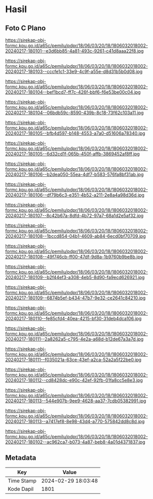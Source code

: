 # Hasil

## Foto C Plano

https://sirekap-obj-formc.kpu.go.id/a65c/pemilu/pdpr/18/06/03/20/18/1806032018002-20240217-180101--e3d6bb85-4a81-493c-9261-c41d8aaa22f8.jpg

https://sirekap-obj-formc.kpu.go.id/a65c/pemilu/pdpr/18/06/03/20/18/1806032018002-20240217-180103--cccfe1c1-33e9-4c9f-a55e-d8d31b5b0d08.jpg

https://sirekap-obj-formc.kpu.go.id/a65c/pemilu/pdpr/18/06/03/20/18/1806032018002-20240217-180104--bef1bcd7-ff7c-426f-bbf6-f6e53be00c04.jpg

https://sirekap-obj-formc.kpu.go.id/a65c/pemilu/pdpr/18/06/03/20/18/1806032018002-20240217-180104--06bdb59c-8590-439b-8c18-73f62c103a11.jpg

https://sirekap-obj-formc.kpu.go.id/a65c/pemilu/pdpr/18/06/03/20/18/1806032018002-20240217-180105--bfb4d597-b148-4553-a7a0-d51606a78340.jpg

https://sirekap-obj-formc.kpu.go.id/a65c/pemilu/pdpr/18/06/03/20/18/1806032018002-20240217-180105--6d32cd1f-065b-450f-affb-3869452af8ff.jpg

https://sirekap-obj-formc.kpu.go.id/a65c/pemilu/pdpr/18/06/03/20/18/1806032018002-20240217-180106--b2dea050-55ea-4df7-b583-576fa8bf31ab.jpg

https://sirekap-obj-formc.kpu.go.id/a65c/pemilu/pdpr/18/06/03/20/18/1806032018002-20240217-180106--df79b6c3-e351-4b52-a211-2e8a4a98d36d.jpg

https://sirekap-obj-formc.kpu.go.id/a65c/pemilu/pdpr/18/06/03/20/18/1806032018002-20240217-180107--8c42b67a-8dfd-4b72-97a7-68a1d2e5af32.jpg

https://sirekap-obj-formc.kpu.go.id/a65c/pemilu/pdpr/18/06/03/20/18/1806032018002-20240217-180108--1bccd854-04b1-4609-ab84-6ecd0bf70709.jpg

https://sirekap-obj-formc.kpu.go.id/a65c/pemilu/pdpr/18/06/03/20/18/1806032018002-20240217-180108--49f746cb-ff00-47df-9d8a-1b9760b9be8b.jpg

https://sirekap-obj-formc.kpu.go.id/a65c/pemilu/pdpr/18/06/03/20/18/1806032018002-20240217-180109--b2f44ef3-a308-4eb5-8d90-fa9ecd626921.jpg

https://sirekap-obj-formc.kpu.go.id/a65c/pemilu/pdpr/18/06/03/20/18/1806032018002-20240217-180109--6874b5ef-b434-47b7-9e32-ce2641c84210.jpg

https://sirekap-obj-formc.kpu.go.id/a65c/pemilu/pdpr/18/06/03/20/18/1806032018002-20240217-180110--fe85cfd4-40ea-4215-bf30-31deb4dca106.jpg

https://sirekap-obj-formc.kpu.go.id/a65c/pemilu/pdpr/18/06/03/20/18/1806032018002-20240217-180111--2a8262a5-c795-4e2a-a68d-b12de67a3a7d.jpg

https://sirekap-obj-formc.kpu.go.id/a65c/pemilu/pdpr/18/06/03/20/18/1806032018002-20240217-180111--f035021a-63ce-43ef-a2ca-52a2a5f22be0.jpg

https://sirekap-obj-formc.kpu.go.id/a65c/pemilu/pdpr/18/06/03/20/18/1806032018002-20240217-180112--cd8428dc-e90c-42ef-92fb-01fa8cc5e8e3.jpg

https://sirekap-obj-formc.kpu.go.id/a65c/pemilu/pdpr/18/06/03/20/18/1806032018002-20240217-180113--544e907b-9ee9-4628-aa37-7cdb05382991.jpg

https://sirekap-obj-formc.kpu.go.id/a65c/pemilu/pdpr/18/06/03/20/18/1806032018002-20240217-180113--a7417ef8-8e98-43d4-a770-575842dd8c8d.jpg

https://sirekap-obj-formc.kpu.go.id/a65c/pemilu/pdpr/18/06/03/20/18/1806032018002-20240217-180102--ac962ca7-b073-4a87-beb8-4a01d4371837.jpg


## Metadata

| Key        | Value               |
| ---------- | ------------------- |
| Time Stamp | 2024-02-29 18:03:48 |
| Kode Dapil | 1801                |



